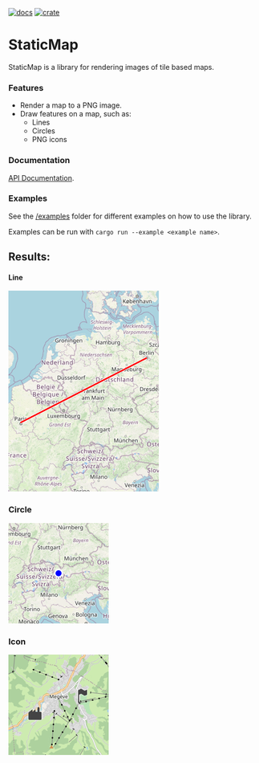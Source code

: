[![docs](https://img.shields.io/docsrs/staticmap/latest)](https://docs.rs/staticmap)
[![crate](https://img.shields.io/crates/v/staticmap)](https://crates.io/crates/staticmap)

# StaticMap
StaticMap is a library for rendering images of tile based maps.

### Features
-  Render a map to a PNG image.
-  Draw features on a map, such as:
    - Lines
    - Circles
    - PNG icons

### Documentation
[API Documentation](https://docs.rs/staticmap).

### Examples
See the [/examples](/examples) folder for different examples on how to use the library.

Examples can be run with `cargo run --example <example name>`.


## Results:
#### Line
![line](/examples/results/line.png)

### Circle
![circle](/examples/results/circle.png)

### Icon
![icon](/examples/results/icon.png)
